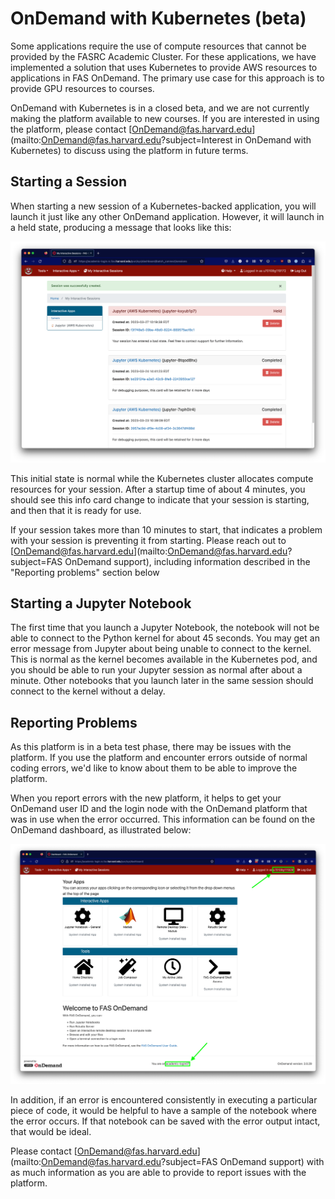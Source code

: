 # OnDemand with Kubernetes (beta)

Some applications require the use of compute resources that cannot be provided by the FASRC Academic Cluster. For these applications, we have implemented a solution that uses Kubernetes to provide AWS resources to applications in FAS OnDemand. The primary use case for this approach is to provide GPU resources to courses.

OnDemand with Kubernetes is in a closed beta, and we are not currently making the platform available to new courses. If you are interested in using the platform, please contact [OnDemand@fas.harvard.edu](mailto:OnDemand@fas.harvard.edu?subject=Interest in OnDemand with Kubernetes) to discuss using the platform in future terms.

## Starting a Session

When starting a new session of a Kubernetes-backed application, you will launch it just like any other OnDemand application. However, it will launch in a held state, producing a message that looks like this:

![Screenshot of the OnDemand dashboard showing a message that reads "Your session has entered a bad state. Feel free to contact support for further information"](images/kubernetes-initial.png)

This initial state is normal while the Kubernetes cluster allocates compute resources for your session. After a startup time of about 4 minutes, you should see this info card change to indicate that your session is starting, and then that it is ready for use.

If your session takes more than 10 minutes to start, that indicates a problem with your session is preventing it from starting. Please reach out to [OnDemand@fas.harvard.edu](mailto:OnDemand@fas.harvard.edu?subject=FAS OnDemand support), including information described in the "Reporting problems" section below

## Starting a Jupyter Notebook

The first time that you launch a Jupyter Notebook, the notebook will not be able to connect to the Python kernel for about 45 seconds. You may get an error message from Jupyter about being unable to connect to the kernel. This is normal as the kernel becomes available in the Kubernetes pod, and you should be able to run your Jupyter session as normal after about a minute. Other notebooks that you launch later in the same session should connect to the kernel without a delay.

## Reporting Problems

As this platform is in a beta test phase, there may be issues with the platform. If you use the platform and encounter errors outside of normal coding errors, we'd like to know about them to be able to improve the platform. 

When you report errors with the new platform, it helps to get your OnDemand user ID and the login node with the OnDemand platform that was in use when the error occurred. This information can be found on the OnDemand dashboard, as illustrated below:

![Screenshot with position of user ID and login node information highlighted. The username is in the main navigation bar at the top of the page indicated by the text "Logged in as (your user id)". The login node is in the page footer indicated by the text "You are on (login node name)"](images/dashboard-with-info-highlight.png)

In addition, if an error is encountered consistently in executing a particular piece of code, it would be helpful to have a sample of the notebook where the error occurs. If that notebook can be saved with the error output intact, that would be ideal.

Please contact [OnDemand@fas.harvard.edu](mailto:OnDemand@fas.harvard.edu?subject=FAS OnDemand support) with as much information as you are able to provide to report issues with the platform.